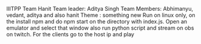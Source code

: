IIITPP
Team Hanit
Team leader: Aditya Singh
Team Members: Abhimanyu, vedant, aditya and also hanit
Theme : something new
Run on linux only, on the install npm and do npm start on the directory with index.js. Open an emulator and select that window also run python script and stream on obs on twitch.
For the clients go to the host ip and play
